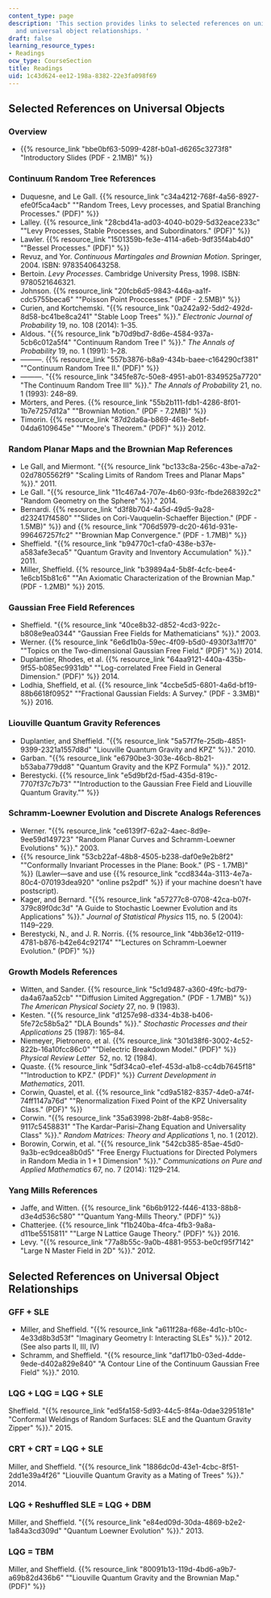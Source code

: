 ```yaml
---
content_type: page
description: 'This section provides links to selected references on universal objects
  and universal object relationships. '
draft: false
learning_resource_types:
- Readings
ocw_type: CourseSection
title: Readings
uid: 1c43d624-ee12-198a-8382-22e3fa098f69
---
```

## Selected References on Universal Objects

### Overview

- {{% resource_link "bbe0bf63-5099-428f-b0a1-d6265c3273f8" "Introductory Slides (PDF - 2.1MB)" %}}

### Continuum Random Tree References

- Duquesne, and Le Gall. {{% resource_link "c34a4212-768f-4a56-8927-efe0f5ca4acb" "\"Random Trees, Levy processes, and Spatial Branching Processes.\" (PDF)" %}}
- Lalley. {{% resource_link "28cbd41a-ad03-4040-b029-5d32eace233c" "\"Levy Processes, Stable Processes, and Subordinators.\" (PDF)" %}}
- Lawler. {{% resource_link "1501359b-fe3e-4114-a6eb-9df35f4ab4d0" "\"Bessel Processes.\" (PDF)" %}}
- Revuz, and Yor. *Continuous Martingales and Brownian Motion*. Springer, 2004. ISBN: 9783540643258.
- Bertoin. *Levy Processes*. Cambridge University Press, 1998. ISBN: 9780521646321.
- Johnson. {{% resource_link "20fcb6d5-9843-446a-aa1f-cdc5755beca6" "\"Poisson Point Proccesses.\" (PDF - 2.5MB)" %}}
- Curien, and Kortchemski. "{{% resource_link "0a242a92-5dd2-492d-8d58-bc41be8ca241" "Stable Loop Trees" %}}." *Electronic Journal of Probability* 19, no. 108 (2014): 1–35.
- Aldous. "{{% resource_link "b70d9bd7-8d6e-4584-937a-5cb6c012a5f4" "Continuum Random Tree I" %}}." *The Annals of Probability* 19, no. 1 (1991): 1–28.
- ———. {{% resource_link "557b3876-b8a9-434b-baee-c164290cf381" "\"Continuum Random Tree II.\" (PDF)" %}}
- ———. "{{% resource_link "345fe87c-50e8-4951-ab01-8349525a7720" "The Continuum Random Tree III" %}}." *The Annals of Probability* 21, no. 1 (1993): 248–89.
- Mörters, and Peres. {{% resource_link "55b2b111-fdb1-4286-8f01-1b7e7257d12a" "\"Brownian Motion.\" (PDF - 7.2MB)" %}}
- Timorin. {{% resource_link "87d2da6a-b869-461e-8ebf-04da6109645e" "\"Moore's Theorem.\" (PDF)" %}} 2012.

### Random Planar Maps and the Brownian Map References

- Le Gall, and Miermont. "{{% resource_link "bc133c8a-256c-43be-a7a2-02d7805562f9" "Scaling Limits of Random Trees and Planar Maps" %}}." 2011.
- Le Gall. "{{% resource_link "11c467a4-707e-4b60-93fc-fbde268392c2" "Random Geometry on the Sphere" %}}." 2014.
- Bernardi. {{% resource_link "d3f8b704-4a5d-49d5-9a28-d232417f4580" "\"Slides on Cori-Vauquelin-Schaeffer Bijection.\" (PDF - 1.5MB)" %}} and {{% resource_link "706d5979-dc20-461d-931e-996467257fc2" "\"Brownian Map Convergence.\" (PDF - 1.7MB)" %}}
- Sheffield. "{{% resource_link "b94770c1-cfa0-438e-b37e-a583afe3eca5" "Quantum Gravity and Inventory Accumulation" %}}." 2011.
- Miller, Sheffield. {{% resource_link "b39894a4-5b8f-4cfc-bee4-1e6cb15b81c6" "\"An Axiomatic Characterization of the Brownian Map.\" (PDF - 1.2MB)" %}} 2015.

### Gaussian Free Field References

- Sheffield. "{{% resource_link "40ce8b32-d852-4cd3-922c-b808e9ea0344" "Gaussian Free Fields for Mathematicians" %}}." 2003.
- Werner. {{% resource_link "6e6d1b0a-59ec-4f09-b5d0-4930f3a1ff70" "\"Topics on the Two-dimensional Gaussian Free Field.\" (PDF)" %}} 2014.
- Duplantier, Rhodes, et al. {{% resource_link "64aa9121-440a-435b-9f55-b085ec9931db" "\"Log-correlated Free Field in General Dimension.\" (PDF)" %}} 2014.
- Lodhia, Sheffield, et al. {{% resource_link "4ccbe5d5-6801-4a6d-bf19-88b6618f0952" "\"Fractional Gaussian Fields: A Survey.\" (PDF - 3.3MB)" %}} 2016.

### Liouville Quantum Gravity References

- Duplantier, and Sheffield. "{{% resource_link "5a57f7fe-25db-4851-9399-2321a1557d8d" "Liouville Quantum Gravity and KPZ" %}}." 2010.
- Garban. "{{% resource_link "e6790be3-303e-46cb-8b21-b53aba779dd8" "Quantum Gravity and the KPZ Formula" %}}." 2012.
- Berestycki. {{% resource_link "e5d9bf2d-f5ad-435d-819c-7707f37c7b73" "\"Introduction to the Gaussian Free Field and Liouville Quantum Gravity.\"" %}} 

### Schramm-Loewner Evolution and Discrete Analogs References

- Werner. "{{% resource_link "ce6139f7-62a2-4aec-8d9e-9ee59d149723" "Random Planar Curves and Schramm-Loewner Evolutions" %}}." 2003.
- {{% resource_link "53cb22af-48b8-4505-b238-daf0e9e2b8f2" "\"Conformally Invariant Processes in the Plane: Book.\" (PS - 1.7MB)" %}} (Lawler—save and use {{% resource_link "ccd8344a-3113-4e7a-80c4-070193dea920" "online ps2pdf" %}} if your machine doesn't have postscript).
- Kager, and Bernard. "{{% resource_link "a57277c8-0708-42ca-b07f-379c89f0dc3d" "A Guide to Stochastic Loewner Evolution and its Applications" %}}." *Journal of Statistical Physics* 115, no. 5 (2004): 1149–229.
- Berestycki, N., and J. R. Norris. {{% resource_link "4bb36e12-0119-4781-b876-b42e64c92174" "\"Lectures on Schramm-Loewner Evolution.\" (PDF)" %}}

### Growth Models References

- Witten, and Sander. {{% resource_link "5c1d9487-a360-49fc-bd79-da4a67aa52cb" "\"Diffusion Limited Aggregation.\" (PDF - 1.7MB)" %}} *The American Physical Society* 27, no. 9 (1983).
- Kesten. "{{% resource_link "d1257e98-d334-4b38-b406-5fe72c58b5a2" "DLA Bounds" %}}." *Stochastic Processes and their Applications* 25 (1987): 165–84.
- Niemeyer, Pietronero, et al. {{% resource_link "301d38f6-3002-4c52-822b-16a10fcc86c0" "\"Dielectric Breakdown Model.\" (PDF)" %}} *Physical Review Letter*  52, no. 12 (1984).
- Quaste. {{% resource_link "5df34ca0-e1ef-453d-a1b8-cc4db7645f18" "\"Introduction to KPZ.\" (PDF)" %}} *Current Development in Mathematics*, 2011.
- Corwin, Quastel, et al. {{% resource_link "cd9a5182-8357-4de0-a74f-74ff1147a76d" "\"Renormalization Fixed Point of the KPZ Universality Class.\" (PDF)" %}}
- Corwin. "{{% resource_link "35a63998-2b8f-4ab8-958c-9117c5458831" "The Kardar–Parisi–Zhang Equation and Universality Class" %}}." *Random Matrices: Theory and Applications* 1, no. 1 (2012).
- Borowin, Corwin, et al. "{{% resource_link "542cb385-85ae-45d0-9a3b-ec9dcea8b0d5" "Free Energy Fluctuations for Directed Polymers in Random Media in 1 + 1 Dimension" %}}." *Communications on Pure and Applied Mathematics* 67, no. 7 (2014): 1129–214.

### Yang Mills References

- Jaffe, and Witten. {{% resource_link "6b6b9122-f446-4133-88b8-d3e4d536c580" "\"Quantum Yang-Mills Theory.\" (PDF)" %}}
- Chatterjee. {{% resource_link "f1b240ba-4fca-4fb3-9a8a-d11be5515811" "\"Large N Lattice Gauge Theory.\" (PDF)" %}} 2016.
- Levy. "{{% resource_link "77a8b55c-9a0b-4881-9553-be0cf95f7142" "Large N Master Field in 2D" %}}." 2012.

## Selected References on Universal Object Relationships

### GFF + SLE

- Miller, and Sheffield. "{{% resource_link "a611f28a-f68e-4d1c-b10c-4e33d8b3d53f" "Imaginary Geometry I: Interacting SLEs" %}}." 2012. (See also parts II, III, IV)
- Schramm, and Sheffield. "{{% resource_link "daf171b0-03ed-4dde-9ede-d402a829e840" "A Contour Line of the Continuum Gaussian Free Field" %}}." 2010.

### LQG + LQG = LQG + SLE

Sheffield. "{{% resource_link "ed5fa158-5d93-44c5-8f4a-0dae3295181e" "Conformal Weldings of Random Surfaces: SLE and the Quantum Gravity Zipper" %}}." 2015.

### CRT + CRT = LQG + SLE

Miller, and Sheffield. "{{% resource_link "1886dc0d-43e1-4cbc-8f51-2dd1e39a4f26" "Liouville Quantum Gravity as a Mating of Trees" %}}." 2014.

### LQG + Reshuffled SLE = LQG + DBM

Miller, and Sheffield. "{{% resource_link "e84ed09d-30da-4869-b2e2-1a84a3cd309d" "Quantum Loewner Evolution" %}}." 2013.

### LQG = TBM

Miller, and Sheffield. {{% resource_link "80091b13-119d-4bd6-a9b7-a69b82d436b6" "\"Liouville Quantum Gravity and the Brownian Map.\" (PDF)" %}}